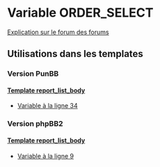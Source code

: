 # Variable ORDER_SELECT
[Explication sur le forum des forums](http://forum.forumactif.com/t294113-listing-des-variables#ORDER_SELECT)
## Utilisations dans les templates
### Version PunBB
#### [Template report_list_body](punbb/report_list_body.md)
* [Variable à la ligne 34](../punbb/report_list_body.tpl#L34)
### Version phpBB2
#### [Template report_list_body](subsilver/report_list_body.md)
* [Variable à la ligne 9](../subsilver/report_list_body.tpl#L9)
